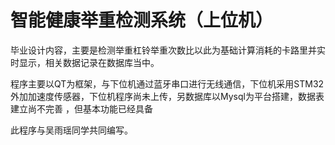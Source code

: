 <h1>智能健康举重检测系统（上位机）</h1>
<p>毕业设计内容，主要是检测举重杠铃举重次数比以此为基础计算消耗的卡路里并实时显示，相关数据记录在数据库当中。</p>
<p>程序主要以QT为框架，与下位机通过蓝牙串口进行无线通信，下位机采用STM32外加加速度传感器，下位机程序尚未上传，另数据库以Mysql为平台搭建，数据表建立尚不完善
，但基本功能已经具备</p>
<p>此程序与吴雨瑶同学共同编写。</p>
